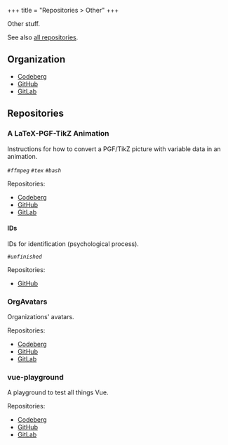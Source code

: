 +++
title = "Repositories > Other"
+++

Other stuff.

See also [all repositories](@/notes/Repositories.md).

## Organization

- [Codeberg](https://codeberg.org/paveloom-o)
- [GitHub](https://github.com/paveloom-o)
- [GitLab](https://gitlab.com/paveloom-g/other)

## Repositories

### A LaTeX-PGF-TikZ Animation

Instructions for how to convert a PGF/TikZ picture with variable data in an animation.

*`#ffmpeg` `#tex` `#bash`*

Repositories:

- [Codeberg](https://codeberg.org/paveloom-o/A-LaTeX-PGF-TikZ-Animation)
- [GitHub](https://github.com/paveloom-o/A-LaTeX-PGF-TikZ-Animation)
- [GitLab](https://gitlab.com/paveloom-g/other/a-latex-pgf-tikz-animation)

#### IDs

IDs for identification (psychological process).

*`#unfinished`*

Repositories:

- [GitHub](https://github.com/paveloom-o/IDs)

### OrgAvatars

Organizations' avatars.

Repositories:

- [Codeberg](https://codeberg.org/paveloom-o/OrgAvatars)
- [GitHub](https://github.com/paveloom-o/OrgAvatars)
- [GitLab](https://gitlab.com/paveloom-g/other/OrgAvatars)

### vue-playground

A playground to test all things Vue.

Repositories:

- [Codeberg](https://codeberg.org/paveloom-o/vue-playground)
- [GitHub](https://github.com/paveloom-o/vue-playground)
- [GitLab](https://gitlab.com/paveloom-g/other/vue-playground)
